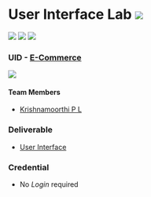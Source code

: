 # User Interface Lab ![](https://img.shields.io/badge/-Live-brightgreen)
![](https://img.shields.io/badge/Batch-22CYS-lightgreen) ![](https://img.shields.io/badge/UG-blue) ![](https://img.shields.io/badge/Subject-UID-blue)

### UID - [E-Commerce](https://amrita-tifac-cyber-blockchain.github.io/20CYS202-User_Interface_Design/Assignments/CB.EN.U4CYS22033/ui/)
![](https://img.shields.io/badge/Template-Partial-silver)

#### Team Members
- [Krishnamoorthi P L](https://github.com/KRISHNAMOORTHI02)

### Deliverable 
- [User Interface](ui/)

### Credential
- No *Login* required
